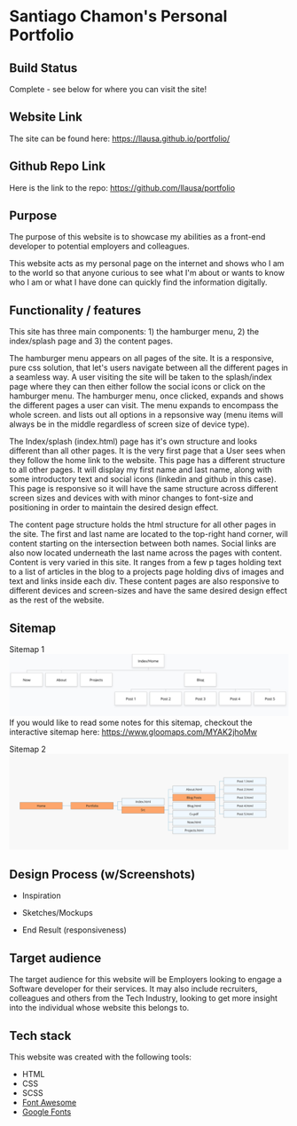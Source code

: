# Santiago Chamon's Personal Portfolio

## Build Status
  Complete - see below for where you can visit the site!

## Website Link
  The site can be found here:
  https://llausa.github.io/portfolio/

## Github Repo Link
  Here is the link to the repo:
  https://github.com/llausa/portfolio

## Purpose
  The purpose of this website is to showcase my abilities as a front-end developer to potential employers
  and colleagues.

  This website acts as my personal page on the internet and shows who I am to the world so that anyone curious
  to see what I'm about or wants to know who I am or what I have done can quickly find the information digitally.

## Functionality / features
  This site has three main components: 1) the hamburger menu, 2) the index/splash page and 3) the content pages.

  The hamburger menu appears on all pages of the site. It is a responsive, pure css solution, that let's users
  navigate between all the different pages in a seamless way. A user visiting the site will be taken to the
  splash/index page where they can then either follow the social icons or click on the hamburger menu.
  The hamburger menu, once clicked, expands and shows the different pages a user can visit.
  The menu expands to encompass the whole screen. and lists out all options in a repsonsive way (menu items
  will always be in the middle regardless of screen size of device type).

  The Index/splash (index.html) page has it's own structure and looks different than all other pages. It is the very first page that a User sees when they follow the home link to the website. This page has a different structure
  to all other pages. It will display my first name and last name, along with some introductory text and social
  icons (linkedin and github in this case).
  This page is responsive so it will have the same structure across different screen sizes and devices with
  with minor changes to font-size and positioning in order to maintain the desired design effect.

  The content page structure holds the html structure for all other pages in the site. The first and last name are located to the top-right hand corner, will content starting on the intersection between both names.
  Social links are also now located underneath the last name across the pages with content.
  Content is very varied in this site. It ranges from a few p tages holding text to a list of articles in the blog to a projects page holding divs of images and text and links inside each div.
  These content pages are also responsive to different devices and screen-sizes and have the same desired design effect as the rest of the website.

## Sitemap
  Sitemap 1
  ![sitemap_img](docs/sitemap.png)
  If you would like to read some notes for this sitemap, checkout the interactive sitemap here: https://www.gloomaps.com/MYAK2jhoMw

  Sitemap 2
  ![sitemap_html_img](docs/sitemap_html.png)

## Design Process (w/Screenshots)
  * Inspiration

  * Sketches/Mockups

  * End Result (responsiveness)

## Target audience
  The target audience for this website will be Employers looking to engage a Software developer for their services. It may also include recruiters, colleagues and others from the Tech Industry, looking to get more insight into the individual whose website this belongs to.

## Tech stack
  This website was created with the following tools:
  * HTML
  * CSS
  * SCSS
  * [Font Awesome](https://fontawesome.com/)
  * [Google Fonts](https://fonts.google.com/)
